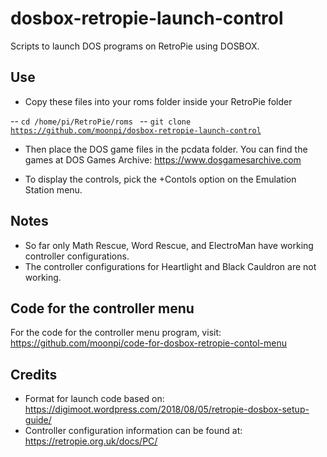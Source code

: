 # dosbox-retropie-launch-control
Scripts to launch DOS programs on RetroPie using DOSBOX.

## Use
- Copy these files into your roms folder inside your RetroPie folder

-- <code>cd /home/pi/RetroPie/roms  </code>
-- <code>git clone https://github.com/moonpi/dosbox-retropie-launch-control</code>

- Then place the DOS game files in the pcdata folder. You can find the games at DOS Games Archive: https://www.dosgamesarchive.com

- To display the controls, pick the +Contols option on the Emulation Station menu.

## Notes
- So far only Math Rescue, Word Rescue, and ElectroMan have working controller configurations. 
- The controller configurations for Heartlight and Black Cauldron are not working.

## Code for the controller menu
For the code for the controller menu program, visit: https://github.com/moonpi/code-for-dosbox-retropie-contol-menu

## Credits
- Format for launch code based on: https://digimoot.wordpress.com/2018/08/05/retropie-dosbox-setup-guide/
- Controller configuration information can be found at: https://retropie.org.uk/docs/PC/
